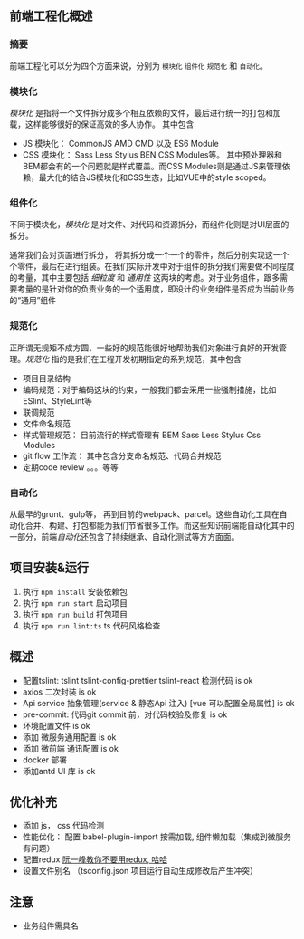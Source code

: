 ## 前端工程化概述

  ### 摘要

  前端工程化可以分为四个方面来说，分别为 `模块化` `组件化` `规范化` 和 `自动化`。

  ### 模块化

  *模块化* 是指将一个文件拆分成多个相互依赖的文件，最后进行统一的打包和加载，这样能够很好的保证高效的多人协作。 其中包含
  + JS 模块化： CommonJS AMD CMD 以及 ES6 Module
  + CSS 模块化： Sass Less Stylus BEN CSS Modules等。 其中预处理器和BEM都会有的一个问题就是样式覆盖。而CSS Modules则是通过JS来管理依赖，最大化的结合JS模块化和CSS生态，比如VUE中的style scoped。

  ### 组件化
  不同于模块化，*模块化* 是对文件、对代码和资源拆分，而组件化则是对UI层面的拆分。

  通常我们会对页面进行拆分， 将其拆分成一个一个的零件，然后分别实现这一个个零件，最后在进行组装。在我们实际开发中对于组件的拆分我们需要做不同程度的考量，其中主要包括 *细粒度* 和 *通用性* 这两块的考虑。对于业务组件，跟多需要考量的是针对你的负责业务的一个适用度，即设计的业务组件是否成为当前业务的“通用”组件

  ### 规范化
  正所谓无规矩不成方圆，一些好的规范能很好地帮助我们对象进行良好的开发管理。*规范化* 指的是我们在工程开发初期指定的系列规范，其中包含
  + 项目目录结构
  + 编码规范：对于编码这块的约束，一般我们都会采用一些强制措施，比如ESlint、StyleLint等
  + 联调规范
  + 文件命名规范
  + 样式管理规范： 目前流行的样式管理有 BEM Sass Less Stylus Css Modules
  + git flow 工作流： 其中包含分支命名规范、代码合并规范
  + 定期code review 。。。等等

  ### 自动化
  从最早的grunt、gulp等， 再到目前的webpack、parcel。这些自动化工具在自动化合并、构建、打包都能为我们节省很多工作。而这些知识前端能自动化其中的一部分，前端*自动化*还包含了持续继承、自动化测试等方方面面。


## 项目安装&运行

1. 执行 `npm install` 安装依赖包
2. 执行 `npm run start` 启动项目
3. 执行 `npm run build` 打包项目
4. 执行 `npm run lint:ts` ts 代码风格检查

## 概述

+ 配置tslint:  tslint tslint-config-prettier tslint-react 检测代码 is ok
+ axios 二次封装 is ok
+ Api service 抽象管理(service & 静态Api 注入) [vue 可以配置全局属性] is ok
+ pre-commit: 代码git commit 前，对代码校验及修复 is ok
+ 环境配置文件 is ok
+ 添加 微服务通用配置 is ok
+ 添加 微前端 通讯配置 is ok
+ docker 部署
+ 添加antd UI 库 is ok

## 优化补充

+ 添加 js， css 代码检测
+ 性能优化： 配置 babel-plugin-import 按需加载, 组件懒加载（集成到微服务有问题）
+ 配置redux [阮一峰教你不要用redux, 哈哈](http://www.ruanyifeng.com/blog/2016/09/redux_tutorial_part_one_basic_usages.html)
+ 设置文件别名 （tsconfig.json 项目运行自动生成修改后产生冲突）

## 注意

+ 业务组件需具名
